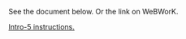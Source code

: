 <div id="uws-droplets-page" markdown="1">

See the document below. Or the link on WeBWorK.

[Intro-5 instructions.](Intro-5.pdf)
</div>

